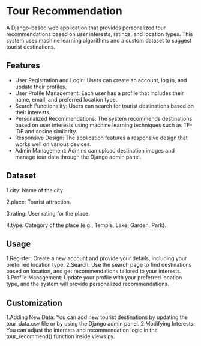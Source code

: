 # Tour Recommendation
A Django-based web application that provides personalized tour recommendations based on user interests, ratings, and location types. This system uses machine learning algorithms and a custom dataset to suggest tourist destinations.
## Features
* User Registration and Login: Users can create an account, log in, and update their profiles.
* User Profile Management: Each user has a profile that includes their name, email, and preferred location type.
* Search Functionality: Users can search for tourist destinations based on their interests.
* Personalized Recommendations: The system recommends destinations based on user interests using machine learning techniques such as TF-IDF and cosine similarity.
* Responsive Design: The application features a responsive design that works well on various devices.
* Admin Management: Admins can upload destination images and manage tour data through the Django admin panel.
## Dataset
1.city: Name of the city.

2.place: Tourist attraction.

3.rating: User rating for the place.

4.type: Category of the place (e.g., Temple, Lake, Garden, Park).
## Usage
1.Register: Create a new account and provide your details, including your preferred location type.
2.Search: Use the search page to find destinations based on location, and get recommendations tailored to your interests.
3.Profile Management: Update your profile with your preferred location type, and the system will provide personalized recommendations.
## Customization
1.Adding New Data: You can add new tourist destinations by updating the tour_data.csv file or by using the Django admin panel.
2.Modifying Interests: You can adjust the interests and recommendation logic in the tour_recommend() function inside views.py.

